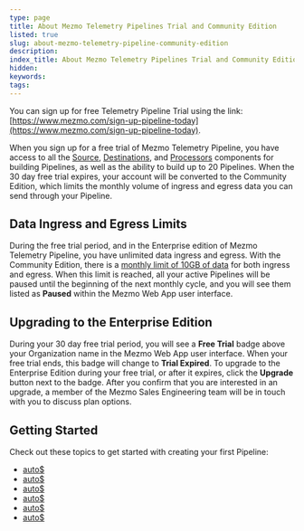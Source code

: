 ```yaml
---
type: page
title: About Mezmo Telemetry Pipelines Trial and Community Edition
listed: true
slug: about-mezmo-telemetry-pipeline-community-edition
description: 
index_title: About Mezmo Telemetry Pipelines Trial and Community Edition
hidden: 
keywords: 
tags: 
---
```


You can sign up for free Telemetry Pipeline Trial using the link: [https://www.mezmo.com/sign-up-pipeline-today](https://www.mezmo.com/sign-up-pipeline-today). 

When you sign up for a free trial of Mezmo Telemetry Pipeline, you have access to all the [Source](/telemetry-pipelines/set-up-pipeline-sources), [Destinations](/telemetry-pipelines/set-up-pipeline-destinations), and [Processors](/telemetry-pipelines/set-up-pipeline-processors) components for building Pipelines, as well as the ability to build up to 20 Pipelines. When the 30 day free trial expires, your account will be converted to the Community Edition, which limits the monthly volume of ingress and egress data you can send through your Pipeline. 

## Data Ingress and Egress Limits

During the free trial period, and in the Enterprise edition of Mezmo Telemetry Pipeline, you have unlimited data ingress and egress. With the Community Edition, there is a [monthly limit of 10GB of data](/telemetry-pipelines/monitor-data-pipelines) for both ingress and egress. When this limit is reached, all your active Pipelines will be paused until the beginning of the next monthly cycle, and you will see them listed as **Paused** within the Mezmo Web App user interface. 

## Upgrading to the Enterprise Edition

During your 30 day free trial period, you will see a **Free Trial** badge above your Organization name in the Mezmo Web App user interface. When your free trial ends, this badge will change to **Trial Expired**. To upgrade to the Enterprise Edition during your free trial, or after it expires, click the **Upgrade** button next to the badge. After you confirm that you are interested in an upgrade, a member of the Mezmo Sales Engineering team will be in touch with you to discuss plan options. 

## Getting Started

Check out these topics to get started with creating your first Pipeline:

- [auto$](/telemetry-pipelines/getting-started-with-mezmo-telemetry-pipeline)
- [auto$](/telemetry-pipelines/build-deploy-mezmo-pipeline)
- [auto$](/telemetry-pipelines/set-up-pipeline-sources)
- [auto$](/telemetry-pipelines/set-up-pipeline-destinations)
- [auto$](/telemetry-pipelines/set-up-pipeline-processors)
- [auto$](/practioner-guide-data-optimization/reference-architectures-for-data-optimization-pipelines)